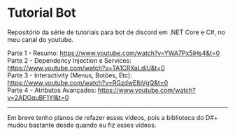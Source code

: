# Tutorial Bot
Repositório da série de tutoriais para bot de discord em .NET Core e C#, no meu canal do youtube. 

Parte 1 - Resumo: https://www.youtube.com/watch?v=YWA7Px5iHs4&t=0 <br>
Parte 2 - Dependency Injection e Services: https://www.youtube.com/watch?v=TA1CRXaLdiU&t=0 <br>
Parte 3 - Interactivity (Menus, Botões, Etc): https://www.youtube.com/watch?v=RGzdwEIbVgQ&t=0 <br>
Parte 4 - Atributos Avançados: https://www.youtube.com/watch?v=2ADGquBF1YI&t=0 <br>

<hr>

Em breve tenho planos de refazer esses vídeos, pois a biblioteca do D#+ mudou bastante desde quando eu fiz esses vídeos.
